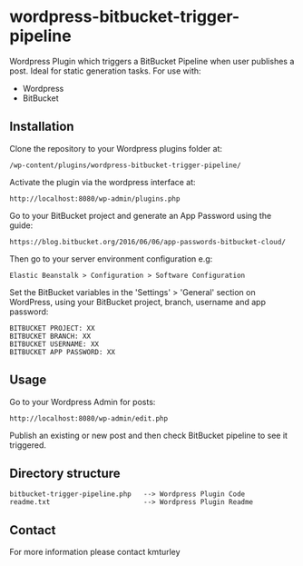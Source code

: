 # wordpress-bitbucket-trigger-pipeline

Wordpress Plugin which triggers a BitBucket Pipeline when user publishes a post. Ideal for static generation tasks. For use with:
* Wordpress
* BitBucket


## Installation

Clone the repository to your Wordpress plugins folder at:

    /wp-content/plugins/wordpress-bitbucket-trigger-pipeline/

Activate the plugin via the wordpress interface at:

    http://localhost:8080/wp-admin/plugins.php

Go to your BitBucket project and generate an App Password using the guide:

    https://blog.bitbucket.org/2016/06/06/app-passwords-bitbucket-cloud/

Then go to your server environment configuration e.g:

    Elastic Beanstalk > Configuration > Software Configuration

Set the BitBucket variables in the 'Settings' > 'General' section on WordPress, using your BitBucket project, branch, username and app password:

    BITBUCKET PROJECT: XX
    BITBUCKET BRANCH: XX
    BITBUCKET USERNAME: XX
    BITBUCKET APP PASSWORD: XX


## Usage

Go to your Wordpress Admin for posts:

    http://localhost:8080/wp-admin/edit.php

Publish an existing or new post and then check BitBucket pipeline to see it triggered.


## Directory structure

    bitbucket-trigger-pipeline.php   --> Wordpress Plugin Code
    readme.txt                       --> Wordpress Plugin Readme


## Contact

For more information please contact kmturley
